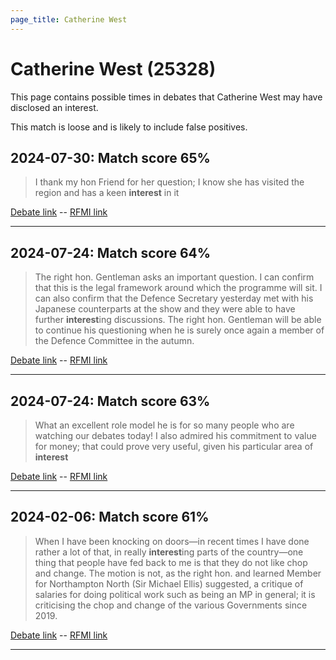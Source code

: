 ```yaml
---
page_title: Catherine West
---
```


# Catherine West  (25328)

This page contains possible times in debates that Catherine West may have disclosed an interest.

This match is loose and is likely to include false positives. 



## 2024-07-30: Match score 65%

>I thank my hon Friend for her question; I know she has visited the region and has a keen **interest** in it

[Debate link](https://www.theyworkforyou.com/debates/?id=2024-07-30c.1167.5)  --  [RFMI link](https://www.theyworkforyou.com/mp/25328/register)


---



## 2024-07-24: Match score 64%

>The right hon. Gentleman asks an important question. I can confirm that this is the legal framework around which the programme will sit. I can also confirm that the Defence Secretary yesterday met with his Japanese counterparts at the show and they were able to have further **interest**ing discussions. The right hon. Gentleman will be able to continue his questioning when he is surely once again a member of the Defence Committee in the autumn.

[Debate link](https://www.theyworkforyou.com/debates/?id=2024-07-24d.676.2)  --  [RFMI link](https://www.theyworkforyou.com/mp/25328/register)


---



## 2024-07-24: Match score 63%

>What an excellent role model he is for so many people who are watching our debates today! I also admired his commitment to value for money; that could prove very useful, given his particular area of **interest**

[Debate link](https://www.theyworkforyou.com/debates/?id=2024-07-24d.695.1)  --  [RFMI link](https://www.theyworkforyou.com/mp/25328/register)


---



## 2024-02-06: Match score 61%

>When I have been knocking on doors—in recent times I have done rather a lot of that, in really **interest**ing parts of the country—one thing that people have fed back to me is that they do not like chop and change. The motion is not, as the right hon. and learned Member for Northampton North (Sir Michael Ellis) suggested, a critique of salaries for doing political work such as being an MP in general; it is criticising the chop and change of the various Governments since 2019.

[Debate link](https://www.theyworkforyou.com/debates/?id=2024-02-06c.193.0)  --  [RFMI link](https://www.theyworkforyou.com/mp/25328/register)


---

